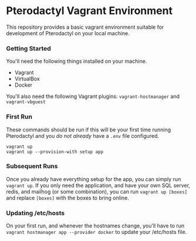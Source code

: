# Pterodactyl Vagrant Environment
This repository provides a basic vagrant environment suitable for development of Pterodactyl on your local machine.

### Getting Started
You'll need the following things installed on your machine.

* Vagrant
* VirtualBox
* Docker

You'll also need the following Vagrant plugins: `vagrant-hostmanager` and `vagrant-vbguest`

### First Run
These commands should be run if this will be your first time running Pterodactyl and you _do not already_ have a `.env` file configured.
```
vagrant up
vagrant up --provision-with setup app
```

### Subsequent Runs
Once you already have everything setup for the app, you can simply run `vagrant up`. If you only need the application, and have your own SQL server, redis, and mailhog (or some combination), you can run `vagrant up [boxes]` and replace `[boxes]` with the boxes to bring online.

### Updating /etc/hosts
On your first run, and whenever the hostnames change, you'll have to run `vagrant hostmanager app --provider docker` to update your /etc/hosts file.
